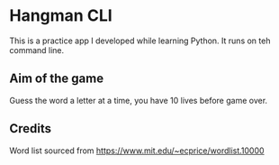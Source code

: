 # Hangman CLI

This is a practice app I developed while learning Python. It runs on teh command line.

## Aim of the game

Guess the word a letter at a time, you have 10 lives before game over.

## Credits

Word list sourced from <https://www.mit.edu/~ecprice/wordlist.10000>
